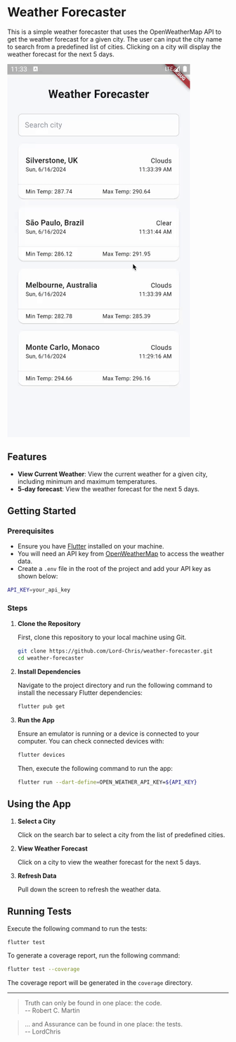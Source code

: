 # Weather Forecaster

This is a simple weather forecaster that uses the OpenWeatherMap API to get the weather forecast for a given city. The user can input the city name to search from a predefined list of cities. Clicking on a city will display the weather forecast for the next 5 days.

![Weather Forecaster](videos/Weather%20Forecaster.gif)

## Features

- **View Current Weather**: View the current weather for a given city, including minimum and maximum temperatures.
- **5-day forecast**: View the weather forecast for the next 5 days.

## Getting Started

### Prerequisites

- Ensure you have [Flutter](https://flutter.dev/docs/get-started/install) installed on your machine.
- You will need an API key from [OpenWeatherMap](https://openweathermap.org/api) to access the weather data.
- Create a `.env` file in the root of the project and add your API key as shown below:

```bash
API_KEY=your_api_key
```

### Steps

1. **Clone the Repository**

   First, clone this repository to your local machine using Git.

   ```bash
   git clone https://github.com/Lord-Chris/weather-forecaster.git
   cd weather-forecaster
   ```

2. **Install Dependencies**

   Navigate to the project directory and run the following command to install the necessary Flutter dependencies:

   ```bash
   flutter pub get
   ```

3. **Run the App**

   Ensure an emulator is running or a device is connected to your computer. You can check connected devices with:

   ```bash
   flutter devices
   ```

   Then, execute the following command to run the app:

   ```bash
   flutter run --dart-define=OPEN_WEATHER_API_KEY=${API_KEY} 
   ```

## Using the App

1. **Select a City**

   Click on the search bar to select a city from the list of predefined cities.

2. **View Weather Forecast**

   Click on a city to view the weather forecast for the next 5 days.

3. **Refresh Data**
   
   Pull down the screen to refresh the weather data.


## Running Tests

Execute the following command to run the tests:

```bash
flutter test

```

To generate a coverage report, run the following command:

```bash
flutter test --coverage
```

The coverage report will be generated in the `coverage` directory.

---
> Truth can only be found in one place: the code. <br/>
> -- Robert C. Martin

> ... and Assurance can be found in one place: the tests.<br>
> -- LordChris